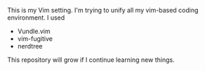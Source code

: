 This is my Vim setting. I'm trying to unify all my vim-based coding environment.
I used 

*	Vundle.vim
*	vim-fugitive
*   nerdtree

This repository will grow if I continue learning new things.
